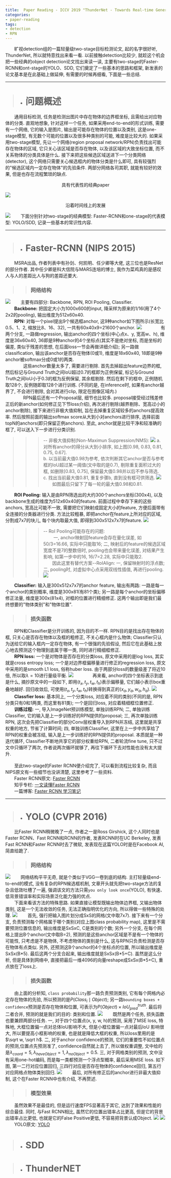 ```yaml
---
title:  Paper Reading - ICCV 2019 "ThunderNet - Towards Real-time Generic Object Detection"
categories:
- paper-reading
tags:
- detection
- RPN
---
```


&emsp;&emsp;旷视detection组的一篇轻量级two-stage目标检测论文, 起的名字很好听, ThunderNet, 所以就特意找出来看一看. 以前接触detection比较少, 就趁这个机会把一些经典的object detection论文找出来读一读, 主要有two-stage的Faster-RCNN和ont-stage的YOLO、SDD, 它们奠定了一些基本的思路和框架, 新发表的论文基本是在此基础上做延伸, 有需要的时候再细看, 下面是一些总结.

***
>+ # 问题概述

&emsp;&emsp;通用目标检测, 任务是检测出图片中存在物体的边界框坐标, 且需给出对应物体的分类. 直观地想象, 针对这样一个任务, 如果采用end-to-end的形式训练, 需要有一个网络, 它的输入是图片, 输出是可能存在物体的位置以及类别, 这是one-stage模型, 有无数个可能的位置以及很多种类别的可能, 难度是比较大的. 如果采用two-stage模型, 先让一个网络(region proposal network/RPN)负责找出可能存在物体的区域, 它只关心该区域是否存在物体, 以及该区域的大致坐标位置, 而不关系物体的分类具体是什么. 接下来把这些候选区域送进下一个分类网络(detector), 这个网络只需要关心候选框内的物体分类是什么即可, 具有较强烈的"候选区域内一定存在物体"的先验条件. 两部分网络各司其职, 就能有较好的效果, 但是也存在流程繁琐的缺点.
<center>具有代表性的经典paper</center>

![](/assets/images/detection/2.png)
<center>沿着时间线上的发展</center>

![](/assets/images/detection/1.png)
&emsp;&emsp;下面分别针对two-stage的经典模型: Faster-RCNN和one-stage的代表模型: YOLO/SDD, 记录一些基本的常识性内容.

***
>+ # Faster-RCNN (NIPS 2015)

&emsp;&emsp;MSRA出品, 作者列表中有孙剑、何凯明、任少卿等大佬, 这三位也是ResNet的部分作者. 其中任少卿是科大信院与MARS连培的博士, 我作为菜鸡真的是感叹人与人的差距比人与狗的差距还要大.
>> ### 网络结构  

![](/assets/images/detection/3.png)
&emsp;&emsp;主要有四部分: Backbone, RPN, ROI Pooling, Classifier.    
&emsp;&emsp;**Backbone:** 把固定大小为1000x600的input, 降采样为原来的1/16(用了4个2x2的pooling), 输出维度为512x60x40.  
&emsp;&emsp;**RPN:** 对每一个pixel提出9个候选框anchor, 这9种anchor如下图所示(长宽比0.5、1、2, 缩放比8、16、32), 一共有60x40x9=21600个anchor. 
![](/assets/images/detection/4.png)
&emsp;&emsp;&emsp;&emsp;有两个分支, 一路做regression, 输出anchor的四个坐标(中心点x、y, 宽高w、h), 维度是36x60x40, 36即是9种anchor的4个坐标点(其实不是绝对坐标, 而是坐标的偏差, 类似于残差的思想, 在后面loss一节会再做详细介绍); 另一路做classification, 输出该anchor是否存在物体(0或1), 维度是18x60x40, 18即是9种anchor被softmax分成0或1的两类.  
&emsp;&emsp;&emsp;&emsp;这些anchor数量太多了, 需要进行剔除. 首先去掉超出feature边界的框, 然后标记与Ground Truth之间IoU超过0.7的框即为正例保留, 标记与Ground Truth之间IoU小于0.3的框为反例保留, 其余框剔除. 然后在剩下的框中, 正例随机取128个, 反例随即取128个进行训练. (不同的是, 在inference时, 如果有anchor越界了, 不会进行剔除, 会对其进行clip, 限定在图像区域内.)  
&emsp;&emsp;&emsp;&emsp;RPN最后还有一个Proposal层, 细节也比较多. proposal接受经过残差修正后的新anchor(如何修正见下节loss介绍), 再次进行剔除(越界剔除、宽高过小的anchor剔除), 接下来进行非极大值抑制, 旨在去掉重复区域较多的anchors提高效率. 然后按照前面的输出softmax score从大到小对anchors进行排序, 选择前面topN的anchors(即只保留正例anchors). 至此, anchor就是比较干净和较准确的框了, 可以送入下一步进行分类识别.  
>>> -- 非极大值抑制(Non-Maximun Suppression/NMS): 
![](/assets/images/detection/5.png)
a. 对所有anchor的得分从大到小排序, 如上图[0.98, 0.83, 0.81, 0.75, 0.67].  
b. 以当前最大值0.98为参考, 依次判断其它anchor是否与参考框的IoU超过某一阈值(文中取的是0.7), 剔除重复面积过大的框, 如删除[0.83, 0.75], 保留最大值0.98并以后不参与筛选.  
c. 找出当前最大值0.81, 重复步骤b, 直到没有框可供筛选.
![](/assets/images/detection/6.png)
&emsp;&emsp;如图最后只留下了每一轮的最大值0.98和0.81.  

&emsp;&emsp;**ROI Pooling:** 输入是由RPN筛选出的大约300个anchors坐标(300x4), 以及backbone生成的维度为512x60x40的feature. 前面过程中幸存下来的这些anchors, 宽高比可能不一致, 需要把它们映射成固定大小的feature, 方便后面带有全连接的分类器进行分类. 方法比较粗暴, 即把anchor在feature上所对应的区域, 分割成7x7的块儿, 每个块内取最大值, 即得到300x512x7x7的feature.
![](/assets/images/detection/7.png)
>>> -- RoI Pooling可能存在的问题:  
&emsp;&emsp; 一, anchor映射回feature会存在量化误差, 如50/3=16.66, 实际中只能取16; 二, 映射后的feature的候选区域宽度不是7的整数倍时, pooling也会带来量化误差, 对结果产生影响, 如第一步中的16, 16/7=2.28, 实际中只能取2.   
&emsp;&emsp;因此这里有替代方案--RoIAlign: 一, 保留映射时的浮点数; 二, pooling时, 对虚拟中心点采用双线性插值, 再进行pooling.
![](/assets/images/detection/8.png)

&emsp;&emsp;**Classifier:** 输入是300x512x7x7的anchor feature, 输出有两路: 一路是每一个anchor的类别概率, 维度是300x81(有81个类); 另一路是每个anchor的坐标偏移修正法量, 维度是300x(81x4), 对框的位置进行精细修正. 这两个输出即是我们最终想要的"物体类别"和"物体位置".

>> ### 损失函数

&emsp;&emsp;RPN和Classifier是分开训练的, 因为目的不一样. RPN目的是找出存在物体的框, 只关心是否存在物体以及框的粗修正, 不关心框内是什么物体; Classifier只认为送给它的输入框内一定存在物体, 有一个很强的先验假设, 然后它在此基础上放心地去预测这个物理到底属于哪一类, 同时进行精细框修正.  
&emsp;&emsp;**RPN loss:** 一个是对物体是否存在的分类loss, 原文中采用的是log loss, 其实就是cross entropy loss; 一个是对边界框偏移量进行修正的regression loss, 原文中采用的是smooth L1 loss, 俗称huber loss. 由于两部分loss的数量级差了将近10倍, 所以取$\lambda=10$进行量级平衡.
![](/assets/images/detection/9.png)
&emsp;&emsp;&emsp;&emsp;再来看, anchor的四个坐标表示到底是什么, 摘抄原文中的一段如下, 即用$(t_x, t_y, t_w, t_h)$表示偏移量, 它们越小表示box重叠地越好. 回归收敛后, 可使用$(t_x, t_y, t_w, t_h)$转换得到真正的$(x_a, y_a, w_a, h_a)$.
![](/assets/images/detection/10.png)
&emsp;&emsp;**Classfier loss:** 基本同上, 一个分类loss, 对应着不同的类别(不同的是, RPN分类只有0和1两类, 而这里有81类); 一个是回归loss, 对应着精细框位置修正.  
&emsp;&emsp;**训练过程:** 一, 导入ImageNet预训练模型, 单独训练RPN; 二, 单独训练Classifier, 它的输入是上一步训练好的RPN提供的proposal; 三, 再次单独训练RPN, 这次会先把Classifier的部分Conv层权重导入到RPN并冻结, 这里就是共享权重的地方, 节省了计算时间; 四, 单独训练Classifier, 这里在上一步中共享给了RPN的权重会被冻结, 输入是上一步训练好的RPN提供的proposal. 本质就是一种迭代循环, Classifier不断地共享它的部分权重给RPN, 二者轮流fine tune, 只不过文中只循环了两次, 作者说两次循环就够了, 再往下循环下去对性能也没有太大提升.  
<br
/>
&emsp;&emsp;至此two-stage的Faster RCNN便介绍完了, 可以看到流程比较复杂, 而且NIPS原文有一些细节也没讲清楚, 这里参考了一些资料.  
&emsp;&emsp;Faster RCNN原文: [Faster RCNN](http://papers.nips.cc/paper/5638-faster-r-cnn-towards-real-time-object-detection-with-region-proposal-networks.pdf)  
&emsp;&emsp;知乎专栏: [一文读懂Faster RCNN](https://zhuanlan.zhihu.com/p/31426458)  
&emsp;&emsp;一篇博客: [Faster RCNN 学习笔记](https://www.cnblogs.com/wangyong/p/8513563.html)

***
>+ # YOLO (CVPR 2016)

&emsp;&emsp;比Faster RCNN稍微晚了一点, 作者之一是Ross Girshick, 这个人同时也是Faster RCNN、Fast RCNN和RCNN的作者, 发表RCNN时在UC Berkeley, 发表Fast RCNN和Faster RCNN时去了微软, 发表现在这篇YOLO时是在Facebook AI, 简直给跪了.
>> ### 网络结构 
![](/assets/images/detection/11.png)
&emsp;&emsp;网络结构平平无奇, 就是个类似于VGG一卷到底的结构. 主打轻量级end-to-end的模式, 没有复杂的RPN候选框机制, 文章开头就先把two-stage方法的复杂且低效吐槽了一遍, 强调该文的方法只需`you only look once`(YOLO), 有快速、低背景错误率和实际场景泛化能力强的优点.    
&emsp;&emsp;下面来看该方法的特殊思路. 如果直接让模型既输出物体边界框, 又输出物体类别, 这是一个无法收敛的任务, 无法正确指明优化的方向, 所以得做一些特殊的处理.
![](/assets/images/detection/12.png)
&emsp;&emsp;首先, 强行把输入图片划分成SxS的网格(文中取7x7). 接下来有一个分支, 负责预测每个网格属于哪个类别(对应上图class probability map), 这里是不需要预测位置信息的, 输出维度是SxSxC, C是类别的个数; 另外一个分支, 在每个网格上提出B个anchor(文中取B=2), 预测的是这些anchor区域是不是有一个物体的可能性, 只考虑是不是物体, 不考虑物体的类别是什么, 这与RPN只负责检测是否存在物体有点类似. 另外, 还预测这B个anchor的4个坐标点的位置, 所以输出维度是SxSx(B$\ast$5). 最后这两个分支合起来, 输出维度就是SxSx(B$\ast$5+C). 虽然是这么分析, 但是具体到网络中, 直接把最后一维4096的向量reshape成SxSx(B$\ast$5+C), 重点放在了loss上.

>> ### 损失函数
&emsp;&emsp;由上面的分析知, `class probability`那一路负责预测类别, 它有每个网格内必定存在物体的先验, 所以预测的是$P(Class_i\mid Object)$; 另一路`bounding boxes + confidence`预测是否存在物体和位置, 可表示为$P(Object)\times IoU_{pred}^{truth}$. 最后将二者合并, 预测的就是我们的目的: 类别和位置.
![](/assets/images/detection/13.png)
&emsp;&emsp;既然是两个任务, 损失函数也要兼顾两部分任务. 一, 对于四个位置点(x, y, w, h)的预测, 采用了MSE loss, 特殊地, 大框位置偏一点对总体IoU影响不大, 但是小框位置偏一点对最后IoU 影响很大, 所以要提高小框影响的权重, 也是就是降低大框的权重, 所以loss里用的是$\sqrt w, \sqrt h$. 二, 对于anchor confidence的预测, 它们的重要性不如位置点的预测,位置点先预测准了, confidence自然就上去了, 所以做权重调整, 文中给的是$\lambda_{coord}=5, \lambda_{haveObject}=1, \lambda_{noObject}=0.5$. 三, 对于网格类别的预测, 文中没有采用one-hot编码, 而是每一类都预测一个浮点型概率, 最后采用MSE loss. 如下图, 第一二行对应位置回归, 三四行对应是否存在物体的confidence回归, 第五行对应网格点物体类别回归.
![](/assets/images/detection/14.png)
&emsp;&emsp;最后, 对所有修正后的anchor进行非最大值抑制, 这个在Faster RCNN中也有介绍, 不再赘述.

>> ### 模型效果
&emsp;&emsp;虽然效果不是最佳的, 但是运行速度FPS显著高于其它, 达到了效果和性能的综合最佳. 同时, 与Fast RCNN相比, 虽然它的位置出错率占比更高, 但是它的背景出错率占比更低, 也就是它的False Positive更低, 不容易把背景认成Object. 
![](/assets/images/detection/15.png)
![](/assets/images/detection/16.png)
<br
/>
&emsp;&emsp;YOLO原文: [YOLO](https://www.cv-foundation.org/openaccess/content_cvpr_2016/papers/Redmon_You_Only_Look_CVPR_2016_paper.pdf)


>+ # SDD

>+ # ThunderNET


<br
/>


[link1]: http://papers.nips.cc/paper/5633-texture-synthesis-using-convolutional-neural-networks
[link2]: https://arxiv.xilesou.top/abs/1508.06576

